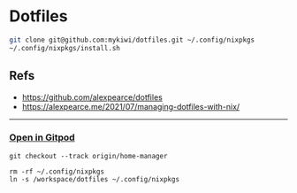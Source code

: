 # Dotfiles

```bash
git clone git@github.com:mykiwi/dotfiles.git ~/.config/nixpkgs
~/.config/nixpkgs/install.sh
```

## Refs
- https://github.com/alexpearce/dotfiles
- https://alexpearce.me/2021/07/managing-dotfiles-with-nix/

---

### [Open in Gitpod](https://gitpod.io/#https://github.com/mykiwi/dotfiles)

```shell
git checkout --track origin/home-manager

rm -rf ~/.config/nixpkgs
ln -s /workspace/dotfiles ~/.config/nixpkgs
```